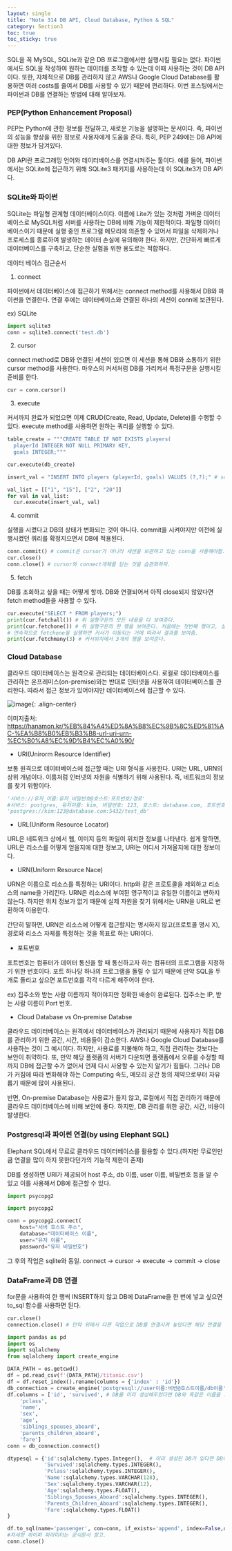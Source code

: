 ```yaml
---
layout: single
title: "Note 314 DB API, Cloud Database, Python & SQL"
category: Section3
toc: true
toc_sticky: true
---
```


SQL을 꼭 MySQL, SQLite과 같은 DB 프로그램에서만 실행시킬 필요는 없다. 파이썬에서도 SQL을 작성하여 원하는 데이터를 조작할 수 있는데 이때 사용하는 것이 DB API이다.
또한, 자체적으로 DB를 관리하지 않고 AWS나 Google Cloud Database를 활용하면 여러 costs를 줄여서 DB를 사용할 수 있기 때문에 편리하다. 이번 포스팅에서는 파이썬과 DB를 연결하는 방법에 
대해 알아보자.

### PEP(Python Enhancement Proposal)
PEP는 Python에 관한 정보를 전달하고, 새로운 기능을 설명하는 문서이다. 즉, 파이썬의 성능을 향상을 위한 정보로 사용자에게 도움을 준다. 특히, PEP 249에는 DB API에 대한 정보가 담겨있다.

DB API란 프로그래밍 언어와 데이터베이스를 연결시켜주는 툴이다. 예를 들어, 파이썬에서는 SQLite에 접근하기 위해 SQLite3 패키지를 사용하는데 이 SQLite3가 DB API다.

### SQLite와 파이썬 
SQLite는 파일형 관계형 데이터베이스이다. 이름에 Lite가 있는 것처럼 가벼운 데이터베이스로 MySQL처럼 서버를 사용하는 DB에 비해 기능이 제한적이다. 
파일형 데이터베이스이기 때문에 실행 중인 프로그램 메모리에 의존할 수 있어서 파일을 삭제하거나 프로세스를 종료하여 발생하는 데이터 손실에 유의해야 한다.
하지만, 간단하게 빠르게 데이터베이스를 구축하고, 단순한 실험을 위한 용도로는 적합하다.

데이터 베이스 접근순서

1) connect

파이썬에서 데이터베이스에 접근하기 위해서는 connect method를 사용해서 DB와 파이썬을 연결한다. 연결 후에는 데이터베이스와 연결된 하나의 세션이 conn에 보관된다.

ex) SQLite

```python
import sqlite3
conn = sqlite3.connect('test.db')
```

2) cursor

connect method로 DB와 연결된 세션이 있으면 이 세션을 통해 DB와 소통하기 위한 cursor method를 사용한다. 마우스의 커서처럼 DB를 가리켜서 특정구문을 실행시킬 준비를 한다.

```python
cur = conn.cursor()
```

3) execute

커서까지 완료가 되었으면 이제 CRUD(Create, Read, Update, Delete)를 수행할 수 있다. execute method를 사용하면 원하는 쿼리를 실행할 수 있다.

```python
table_create = """CREATE TABLE IF NOT EXISTS players(
  playerId INTEGER NOT NULL PRIMARY KEY,
  goals INTEGER;"""

cur.execute(db_create)

insert_val = "INSERT INTO players (playerId, goals) VALUES (?,?);" # sqlite에서는 ?을 사용하지만, sql에서는 %s를 사용한다.

val_list = [["1", "15"], ["2", "20"]]
for val in val_list:
  cur.execute(insert_val, val)
```

4) commit

실행을 시켰다고 DB의 상태가 변화되는 것이 아니다. commit을 시켜야지만 이전에 실행시켰던 쿼리를 확정지으면서 DB에 적용된다.

```python
conn.commit() # commit은 cursor가 아니라 세션을 보관하고 있는 conn을 사용해야함.
cur.close()
conn.close() # cursor와 connect개체를 닫는 것을 습관화하자.
```

5) fetch

DB를 조회하고 싶을 때는 어떻게 할까. DB와 연결되어서 아직 close되지 않았다면 fetch method들을 사용할 수 있다.

```python
cur.execute("SELECT * FROM players;")
print(cur.fetchall()) # 위 실행구문의 모든 내용을 다 보여준다.
print(cur.fetchone()) # 위 실행구문의 한 행을 보여준다. 처음에는 첫번째 행이고, 실행되고 나면 커서가 다음 행으로 이동해서 다음행을 보여준다.
# 연속적으로 fetchone을 실행하면 커서가 이동되는 거에 따라서 결과를 보여줌.
print(cur.fetchmany(3) # 커서위치에서 3개의 행을 보여준다.
```

### Cloud Database
클라우드 데이터베이스는 원격으로 관리되는 데이터베이스다. 로컬로 데이터베이스를 관리하는 온프레미스(on-premise)와는 반대로 인터넷을 사용하여 데이터베이스를 관리한다.
따라서 접근 정보가 있어야지만 데이터베이스에 접근할 수 있다.


![image](https://user-images.githubusercontent.com/97672187/161029568-afb8ebfe-5a1a-46e8-bd50-5c2f041e8f27.png){: .align-center}

이미지출처: https://hanamon.kr/%EB%84%A4%ED%8A%B8%EC%9B%8C%ED%81%AC-%EA%B8%B0%EB%B3%B8-url-uri-urn-%EC%B0%A8%EC%9D%B4%EC%A0%90/

- URI(Unirorm Resource Identifier)

보통 원격으로 데이터베이스에 접근할 때는 URI 형식을 사용한다. URI는 URL, URN의 상위 개념이다. 이름처럼 인터넷의 자원을 식별하기 위해 사용된다. 즉, 네트워크의 정보를 찾기 위함이다.

```python
'서비스://유저_이름:유저_비밀번호@호스트:포트번호/경로'
#서비스: postgres, 유저이름: kim, 비밀번호: 123, 호스트: database.com, 포트번호: 5432, 경로(DB 이름): test_db
'postgres://kim:123@database.com:5432/test_db'
```

- URL(Uniform Resource Locator)

URL은 네트워크 상에서 웹, 이미지 등의 파일이 위치한 정보를 나타낸다. 쉽게 말하면, URL은 리소스를 어떻게 얻을지에 대한 정보고, URI는 어디서 가져올지에 대한 정보이다.

- URN(Uniform Resource Nace)

URN은 이름으로 리소스를 특정하는 URI이다. http와 같은 프로토콜을 제외하고 리소스의 name을 가리킨다. URN은 리소스에 부여된 영구적이고 유일한 이름이고 변하지 않는다.
하지만 위치 정보가 없기 때문에 실제 자원을 찾기 위해서는 URN을 URL로 변환하여 이용한다.

간단히 말하면, URN은 리소스에 어떻게 접근할지는 명시하지 않고(프로토콜 명시 X), 경로와 리소스 자체를 특정하는 것을 목표로 하는 URI이다.

- 포트번호

포트번호는 컴퓨터가 데이터 통신을 할 때 통신하고자 하는 컴퓨터의 프로그램을 지정하기 위한 번호이다. 포트 하나당 하나의 프로그램을 돌릴 수 있기 때문에 만약 SQL을 두개로 돌리고 싶으면
포트번호를 각각 다르게 해주어야 한다.

ex) 집주소와 받는 사람 이름까지 적어야지만 정확한 배송이 완료된다. 집주소는 IP, 받는 사람 이름이 Port 번호.

- Cloud Database vs On-premise Databse

클라우드 데이터베이스는 원격에서 데이터베이스가 관리되기 때문에 사용자가 직접 DB를 관리하기 위한 공간, 시간, 비용들이 감소한다. AWS나 Google Cloud Database를 사용하는 것이 그 예시이다.
하지만, 사용료를 지불해야 하고, 직접 관리하는 것보다는 보안이 취약하다. 또, 만약 해당 플랫폼의 서버가 다운되면 플랫폼에서 오류를 수정할 때까지 DB에 접근할 수가 없어서 언제 다시 
사용할 수 있는지 알기가 힘들다. 그러나 DB가 커짐에 따라 변화해야 하는 Computing 속도, 메모리 공간 등의 제약으로부터 자유롭기 때문에 많이 사용된다.

반면, On-premise Database는 사용료가 들지 않고, 로컬에서 직접 관리하기 때문에 클라우드 데이터베이스에 비해 보안에 좋다. 하지만, DB 관리를 위한 공간, 시간, 비용이 발생한다.

### Postgresql과 파이썬 연결(by using Elephant SQL)
Elephant SQL에서 무료로 클라우드 데이터베이스를 활용할 수 있다.(하지만 무료인만큼 연결을 많이 하지 못한다던가의 기능적 제한이 존재)

DB를 생성하면 URI가 제공되어 host 주소, db 이름, user 이름, 비밀번호 등을 알 수 있고 이를 사용해서 DB에 접근할 수 있다.

```python
import psycopg2

import psycopg2

conn = psycopg2.connect(
    host="서버 호스트 주소",
    database="데이터베이스 이름",
    user="유저 이름",
    password="유저 비밀번호")
```

그 후의 작업은 sqlite와 동일. connect -> cursor -> execute -> commit -> close

### DataFrame과 DB 연결

for문을 사용하여 한 행씩 INSERT하지 않고 DB에 DataFrame을 한 번에 넣고 싶으면 to_sql 함수를 사용하면 된다.

```python
cur.close()
connection.close() # 만약 위에서 다른 작업으로 DB를 연결시켜 놓았다면 해당 연결을 종료시키고 새로 열어서 작업해야 한다.

import pandas as pd
import os
import sqlalchemy
from sqlalchemy import create_engine

DATA_PATH = os.getcwd()
df = pd.read_csv(f'{DATA_PATH}/titanic.csv')
df = df.reset_index().rename(columns = {'index' : 'id'})
db_connection = create_engine('postgresql://user이름:비번@호스트이름/db이름')
df.columns = ['id', 'survived', # DB를 미리 생성해두었다면 DB와 똑같은 이름을 가진 변수를 만들어야한다.
    'pclass',
    'name',
    'sex',
    'age',
    'siblings_spouses_aboard',
    'parents_children_aboard',
    'fare']
conn = db_connection.connect()

dtypesql = {'id':sqlalchemy.types.Integer(),  # 미리 생성된 DB가 있다면 DB에 있는 변수의 타입과 똑같이 맞춰야한다.
            'Survived':sqlalchemy.types.INTEGER(),
            'Pclass':sqlalchemy.types.INTEGER(),
            'Name':sqlalchemy.types.VARCHAR(128),
            'Sex':sqlalchemy.types.VARCHAR(12),
            'Age':sqlalchemy.types.FLOAT(),
            'Siblings_Spouses_Aboard':sqlalchemy.types.INTEGER(),
            'Parents_Children_Aboard':sqlalchemy.types.INTEGER(),
            'Fare':sqlalchemy.types.FLOAT()
}

df.to_sql(name='passenger', con=conn, if_exists='append', index=False,dtype=dtypesql) #append를 사용하면 기존에 있는 DB에 새로운 행을 추가한다.
#자세한 하이퍼 파라미터는 공식문서 참고.
conn.close()
```
